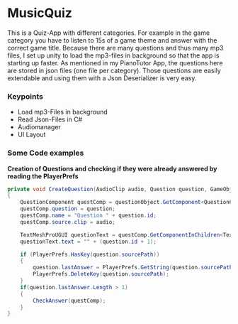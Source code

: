 # MusicQuiz
This is a Quiz-App with different categories. For example in the game category you have to listen to 15s of a game theme and answer with the correct game title.
Because there are many questions and thus many mp3 files, I set up unity to load the mp3-files in background so that the app is starting up faster. As mentioned in my PianoTutor App, the questions here are stored in json files (one file per category). Those questions are easily extendable and using them with a Json Deserializer is very easy.

### Keypoints
- Load mp3-Files in background
- Read Json-Files in C#
- Audiomanager
- UI Layout

### Some Code examples
**Creation of Questions and checking if they were already answered by reading the PlayerPrefs**
```c#
private void CreateQuestion(AudioClip audio, Question question, GameObject questionObject)
{
    QuestionComponent questComp = questionObject.GetComponent<QuestionComponent>();
    questComp.question = question;
    questComp.name = "Question " + question.id;
    questComp.source.clip = audio;

    TextMeshProUGUI questionText = questComp.GetComponentInChildren<TextMeshProUGUI>();
    questionText.text = "" + (question.id + 1);

    if (PlayerPrefs.HasKey(question.sourcePath))
    {
        question.lastAnswer = PlayerPrefs.GetString(question.sourcePath);
        PlayerPrefs.DeleteKey(question.sourcePath);
    }      
    if(question.lastAnswer.Length > 1)
    {          
        CheckAnswer(questComp);
    }
}
```

